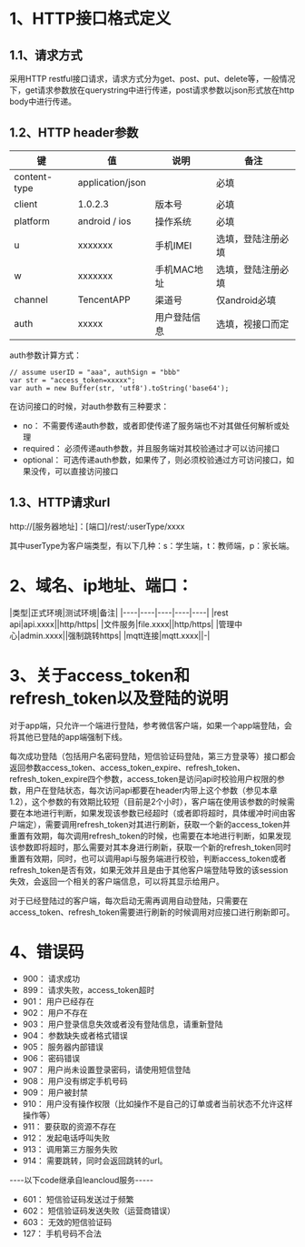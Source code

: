 # 1、HTTP接口格式定义
## 1.1、请求方式
 采用HTTP restful接口请求，请求方式分为get、post、put、delete等，一般情况下，get请求参数放在querystring中进行传递，post请求参数以json形式放在http body中进行传递。

## 1.2、HTTP header参数

|键|值|说明|备注|
|----|----|----|----|
|content-type|application/json||必填|
|client|1.0.2.3|版本号|必填|
|platform|android / ios|操作系统|必填|
|u|xxxxxxx|手机IMEI|选填，登陆注册必填|
|w|xxxxxxx|手机MAC地址|选填，登陆注册必填|
|channel|TencentAPP|渠道号|仅android必填|
|auth|xxxxx|用户登陆信息|选填，视接口而定|

auth参数计算方式：
```
// assume userID = "aaa", authSign = "bbb"
var str = "access_token=xxxxx";
var auth = new Buffer(str, 'utf8').toString('base64');
```
在访问接口的时候，对auth参数有三种要求：
 - no： 不需要传递auth参数，或者即使传递了服务端也不对其做任何解析或处理
 - required： 必须传递auth参数，并且服务端对其校验通过才可以访问接口
 - optional： 可选传递auth参数，如果传了，则必须校验通过方可访问接口，如果没传，可以直接访问接口

## 1.3、HTTP请求url
 http://[服务器地址]：[端口]/rest/:userType/xxxx

 其中userType为客户端类型，有以下几种：s：学生端，t：教师端，p：家长端。 

# 2、域名、ip地址、端口：

|类型|正式环境|测试环境|备注|
|----|----|----|----|----|
|rest api|api.xxxx||http/https|
|文件服务|file.xxxx||http/https|
|管理中心|admin.xxxx||强制跳转https|
|mqtt连接|mqtt.xxxx||-|

# 3、关于access_token和refresh_token以及登陆的说明

对于app端，只允许一个端进行登陆，参考微信客户端，如果一个app端登陆，会将其他已登陆的app端强制下线。

每次成功登陆（包括用户名密码登陆，短信验证码登陆，第三方登录等）接口都会返回参数access_token、access_token_expire、refresh_token、refresh_token_expire四个参数，access_token是访问api时校验用户权限的参数，用户在登陆状态，每次访问api都要在header内带上这个参数（参见本章1.2），这个参数的有效期比较短（目前是2个小时），客户端在使用该参数的时候需要在本地进行判断，如果发现该参数已经超时（或者即将超时，具体缓冲时间由客户端定），需要调用refresh_token对其进行刷新，获取一个新的access_token并重置有效期，每次调用refresh_token的时候，也需要在本地进行判断，如果发现该参数即将超时，那么需要对其本身进行刷新，获取一个新的refresh_token同时重置有效期，同时，也可以调用api与服务端进行校验，判断access_token或者refresh_token是否有效，如果无效并且是由于其他客户端登陆导致的该session失效，会返回一个相关的客户端信息，可以将其显示给用户。

对于已经登陆过的客户端，每次启动无需再调用自动登陆，只需要在access_token、refresh_token需要进行刷新的时候调用对应接口进行刷新即可。

# 4、错误码
 - 900： 请求成功
 - 899： 请求失败，access_token超时
 - 901： 用户已经存在
 - 902： 用户不存在
 - 903： 用户登录信息失效或者没有登陆信息，请重新登陆
 - 904： 参数缺失或者格式错误
 - 905： 服务器内部错误
 - 906： 密码错误
 - 907： 用户尚未设置登录密码，请使用短信登陆
 - 908： 用户没有绑定手机号码
 - 909： 用户被封禁
 - 910： 用户没有操作权限（比如操作不是自己的订单或者当前状态不允许这样操作等）
 - 911： 要获取的资源不存在
 - 912： 发起电话呼叫失败
 - 913： 调用第三方服务失败
 - 914： 需要跳转，同时会返回跳转的url。
 

 ----以下code继承自leancloud服务-----
 
 - 601： 短信验证码发送过于频繁
 - 602： 短信验证码发送失败（运营商错误）
 - 603： 无效的短信验证码
 - 127： 手机号码不合法

